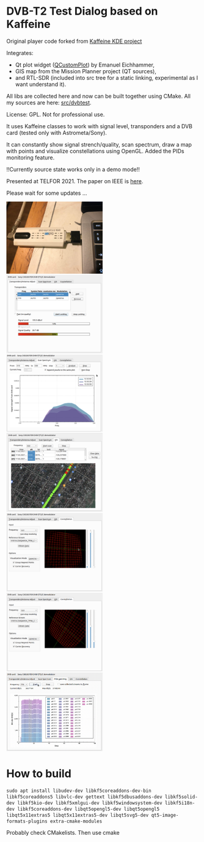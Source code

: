 DVB-T2 Test Dialog based on Kaffeine
===================

Original player code forked from <a href="https://github.com/KDE/kaffeine">Kaffeine KDE project</a>

Integrates:
- Qt plot widget (<a href="https://gitlab.com/DerManu/QCustomPlot">QCustomPlot</a>) by Emanuel Eichhammer, 
- GIS map from the Mission Planner project (QT sources), 
- and RTL-SDR (included into src tree for a static linking, experimental as I want understand it). 

All libs are collected here and now can be built together using CMake. All my sources are here: <a href = "src/dvbtest">src/dvbtest</a>.

License: GPL. Not for professional use.

It uses Kaffeine classes to work with signal level, transponders and a DVB card (tested only with Astrometa/Sony). 

It can constantly show signal strench/quality, scan spectrum, draw a map with points and visualize constellations using OpenGL.
Added the PIDs monitoring feature.

!!Currently source state works only in a demo mode!!

Presented at TELFOR 2021. The paper on IEEE is <a href = "https://ieeexplore.ieee.org/document/9653329">here</a>.

Please wait for some updates ...

<img src = "dvb_card.jpg" width = "50%" />
<img src = "dvb0.png" width = "50%" />
<img src = "dvb1.png" width = "50%" />
<img src = "dvb2.png" width = "50%" />
<img src = "dvb3.png" width = "50%"/>
<img src = "dvb4.png" width = "50%"/>
<img src = "dvb5.png" width = "50%"/>


How to build
=
```
sudo apt install libudev-dev libkf5coreaddons-dev-bin libkf5coreaddons5 libvlc-dev gettext libkf5dbusaddons-dev libkf5solid-dev libkf5kio-dev libkf5xmlgui-dev libkf5windowsystem-dev libkf5i18n-dev libkf5coreaddons-dev libqt5opengl5-dev libqt5opengl5 libqt5x11extras5 libqt5x11extras5-dev libqt5svg5-dev qt5-image-formats-plugins extra-cmake-modules
```
Probably check CMakelists.
Then use cmake 


